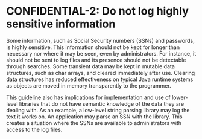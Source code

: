 # CONFIDENTIAL-2: Do not log highly sensitive information
Some information, such as Social Security numbers (SSNs) and passwords, is highly sensitive. This information should not be kept for longer than necessary nor where it may be seen, even by administrators. For instance, it should not be sent to log files and its presence should not be detectable through searches. Some transient data may be kept in mutable data structures, such as char arrays, and cleared immediately after use. Clearing data structures has reduced effectiveness on typical Java runtime systems as objects are moved in memory transparently to the programmer.

This guideline also has implications for implementation and use of lower-level libraries that do not have semantic knowledge of the data they are dealing with. As an example, a low-level string parsing library may log the text it works on. An application may parse an SSN with the library. This creates a situation where the SSNs are available to administrators with access to the log files.
